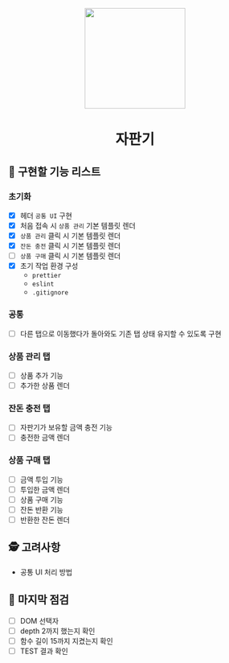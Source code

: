 <p align="middle" >
  <img width="200px;" src="https://github.com/woowacourse/javascript-vendingmachine-precourse/blob/main/images/beverage_icon.png?raw=true"/>
</p>
<h1 align="middle">자판기</h1>

## 📝 구현할 기능 리스트

### 초기화

- [x] 헤더 `공통 UI` 구현
- [x] 처음 접속 시 `상품 관리` 기본 템플릿 렌더
- [x] `상품 관리` 클릭 시 기본 템플릿 렌더
- [x] `잔돈 충전` 클릭 시 기본 템플릿 렌더
- [ ] `상품 구매` 클릭 시 기본 템플릿 렌더
- [x] 초기 작업 환경 구성
  - `prettier`
  - `eslint`
  - `.gitignore`

### 공통

- [ ] 다른 탭으로 이동했다가 돌아와도 기존 탭 상태 유지할 수 있도록 구현

### 상품 관리 탭

- [ ] 상품 추가 기능
- [ ] 추가한 상품 렌더

### 잔돈 충전 탭

- [ ] 자판기가 보유할 금액 충전 기능
- [ ] 충전한 금액 렌더

### 상품 구매 탭

- [ ] 금액 투입 기능
- [ ] 투입한 금액 렌더
- [ ] 상품 구매 기능
- [ ] 잔돈 반환 기능
- [ ] 반환한 잔돈 렌더

## 🕵️ 고려사항

- 공통 UI 처리 방법

## 📌 마지막 점검

- [ ] DOM 선택자
- [ ] depth 2까지 했는지 확인
- [ ] 함수 길이 15까지 지켰는지 확인
- [ ] TEST 결과 확인
